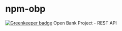 # npm-obp

[![Greenkeeper badge](https://badges.greenkeeper.io/ajsb85/node-module-obp.svg)](https://greenkeeper.io/)
Open Bank Project - REST API
